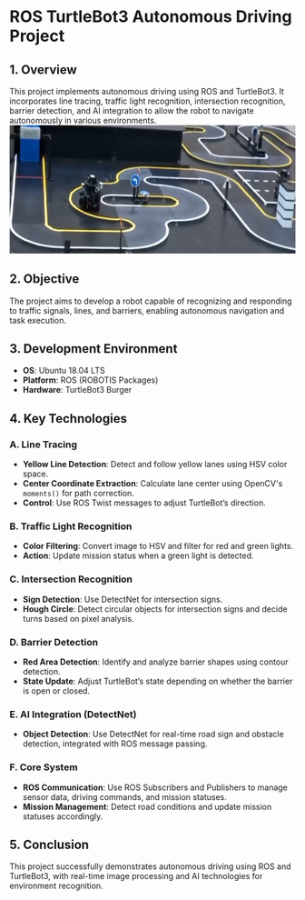 # ROS TurtleBot3 Autonomous Driving Project

## 1. Overview
This project implements autonomous driving using ROS and TurtleBot3. It incorporates line tracing, traffic light recognition, intersection recognition, barrier detection, and AI integration to allow the robot to navigate autonomously in various environments.
![](https://raw.githubusercontent.com/felixkim0719/Turtlebot3/main/ROS.jpg)
## 2. Objective
The project aims to develop a robot capable of recognizing and responding to traffic signals, lines, and barriers, enabling autonomous navigation and task execution.

## 3. Development Environment
- **OS**: Ubuntu 18.04 LTS
- **Platform**: ROS (ROBOTIS Packages)
- **Hardware**: TurtleBot3 Burger

## 4. Key Technologies
### A. Line Tracing
- **Yellow Line Detection**: Detect and follow yellow lanes using HSV color space.
- **Center Coordinate Extraction**: Calculate lane center using OpenCV's `moments()` for path correction.
- **Control**: Use ROS Twist messages to adjust TurtleBot’s direction.

### B. Traffic Light Recognition
- **Color Filtering**: Convert image to HSV and filter for red and green lights.
- **Action**: Update mission status when a green light is detected.

### C. Intersection Recognition
- **Sign Detection**: Use DetectNet for intersection signs.
- **Hough Circle**: Detect circular objects for intersection signs and decide turns based on pixel analysis.

### D. Barrier Detection
- **Red Area Detection**: Identify and analyze barrier shapes using contour detection.
- **State Update**: Adjust TurtleBot’s state depending on whether the barrier is open or closed.

### E. AI Integration (DetectNet)
- **Object Detection**: Use DetectNet for real-time road sign and obstacle detection, integrated with ROS message passing.

### F. Core System
- **ROS Communication**: Use ROS Subscribers and Publishers to manage sensor data, driving commands, and mission statuses.
- **Mission Management**: Detect road conditions and update mission statuses accordingly.

## 5. Conclusion
This project successfully demonstrates autonomous driving using ROS and TurtleBot3, with real-time image processing and AI technologies for environment recognition.
